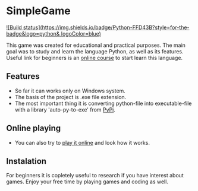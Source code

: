 # SimpleGame
[![Build status](https://img.shields.io/badge/Python-FFD43B?style=for-the-badge&logo=python&
logoColor=blue)](https://python.org)

This game was created for educational and practical purposes.
The main goal was to study and learn the language Python, as well as its features.
Useful link for beginners is an [online course](https://letpy.com/) to start learn this language.

## Features
- So far it can works only on Windows system. 
- The basis of the project is .exe file extension.
- The most important thing it is converting python-file into executable-file with a library 'auto-py-to-exe' from [PyPi](https://pypi.org/).
## Online playing
- You can also try to [play it online](https://apps.letpy.com/game_TicTacToe) and look how it works. 
## Instalation

For beginners it is copletely useful to research if you have interest about games.
Enjoy your free time by playing games and coding as well.

